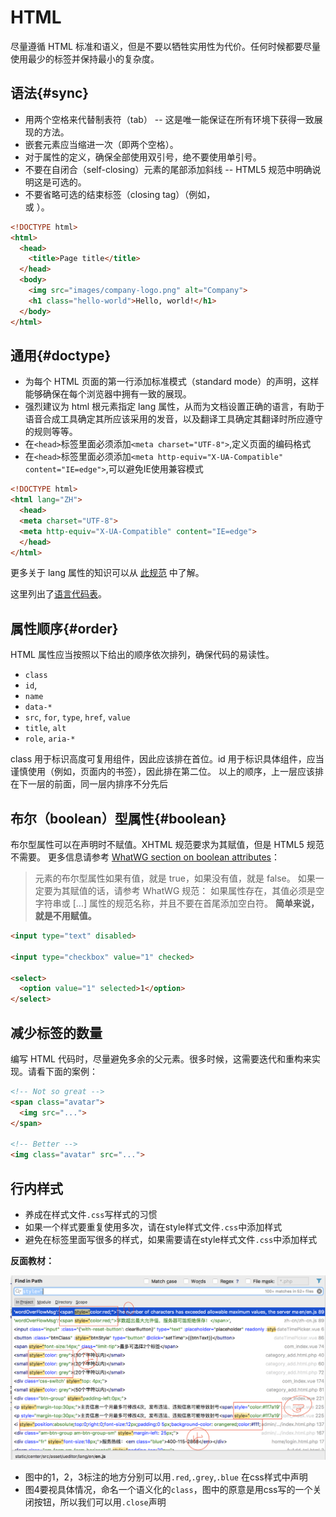 # HTML
尽量遵循 HTML 标准和语义，但是不要以牺牲实用性为代价。任何时候都要尽量使用最少的标签并保持最小的复杂度。


## 语法{#sync}
* 用两个空格来代替制表符（tab） -- 这是唯一能保证在所有环境下获得一致展现的方法。
* 嵌套元素应当缩进一次（即两个空格）。
* 对于属性的定义，确保全部使用双引号，绝不要使用单引号。
* 不要在自闭合（self-closing）元素的尾部添加斜线 -- HTML5 规范中明确说明这是可选的。
* 不要省略可选的结束标签（closing tag）（例如，</li> 或 </body>）。

```html
<!DOCTYPE html>
<html>
  <head>
    <title>Page title</title>
  </head>
  <body>
    <img src="images/company-logo.png" alt="Company">
    <h1 class="hello-world">Hello, world!</h1>
  </body>
</html>
```
## 通用{#doctype}
* 为每个 HTML 页面的第一行添加标准模式（standard mode）的声明，这样能够确保在每个浏览器中拥有一致的展现。
* 强烈建议为 html 根元素指定 lang 属性，从而为文档设置正确的语言，有助于语音合成工具确定其所应该采用的发音，以及翻译工具确定其翻译时所应遵守的规则等等。
* 在`<head>`标签里面必须添加`<meta charset="UTF-8">`,定义页面的编码格式
* 在`<head>`标签里面必须添加`<meta http-equiv="X-UA-Compatible" content="IE=edge">`,可以避免IE使用兼容模式


```html
<!DOCTYPE html>
<html lang="ZH">
  <head>
  <meta charset="UTF-8">
  <meta http-equiv="X-UA-Compatible" content="IE=edge">
  </head>
</html>
```
更多关于 lang 属性的知识可以从 [此规范](http://www.w3.org/html/wg/drafts/html/master/semantics.html#the-html-element) 中了解。

这里列出了[语言代码表](https://www.sitepoint.com/iso-2-letter-language-codes/)。


## 属性顺序{#order}
HTML 属性应当按照以下给出的顺序依次排列，确保代码的易读性。

* `class`
* `id`,
* `name`
* `data-*`
* `src`, `for`, `type`, `href`, `value`
* `title`, `alt`
* `role`, `aria-*`

class 用于标识高度可复用组件，因此应该排在首位。id 用于标识具体组件，应当谨慎使用（例如，页面内的书签），因此排在第二位。
以上的顺序，上一层应该排在下一层的前面，同一层内排序不分先后

## 布尔（boolean）型属性{#boolean}
布尔型属性可以在声明时不赋值。XHTML 规范要求为其赋值，但是 HTML5 规范不需要。
更多信息请参考 [WhatWG section on boolean attributes](http://www.whatwg.org/specs/web-apps/current-work/multipage/common-microsyntaxes.html#boolean-attributes)：
> 元素的布尔型属性如果有值，就是 true，如果没有值，就是 false。
如果一定要为其赋值的话，请参考 WhatWG 规范：
> 如果属性存在，其值必须是空字符串或 [...] 属性的规范名称，并且不要在首尾添加空白符。
**简单来说，就是不用赋值。**

```html
<input type="text" disabled>

<input type="checkbox" value="1" checked>

<select>
  <option value="1" selected>1</option>
</select>
```

## 减少标签的数量
编写 HTML 代码时，尽量避免多余的父元素。很多时候，这需要迭代和重构来实现。请看下面的案例：

```html
<!-- Not so great -->
<span class="avatar">
  <img src="...">
</span>

<!-- Better -->
<img class="avatar" src="...">

```
## 行内样式
* 养成在样式文件`.css`写样式的习惯
* 如果一个样式要重复使用多次，请在style样式文件`.css`中添加样式
* 避免在标签里面写很多的样式，如果需要请在style样式文件`.css`中添加样式

**反面教材：**

![错误的CSS方法](style.png)

* 图中的1，2，3标注的地方分别可以用`.red`,`.grey`,`.blue` 在css样式中声明
* 图4要视具体情况，命名一个语义化的`class`，图中的原意是用css写的一个关闭按钮，所以我们可以用`.close`声明


